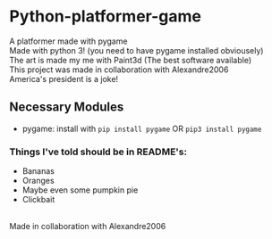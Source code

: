 # Python-platformer-game

A platformer made with pygame
<br>
Made with python 3! (you need to have pygame installed obviousely)
<br>
The art is made my me with Paint3d (The best software available)
<br>
This project was made in collaboration with Alexandre2006
<br>
America's president is a joke!
<br>
## Necessary Modules
- pygame: install with ```pip install pygame```
    OR ```pip3 install pygame```

### Things I've told should be in README's:
- Bananas
- Oranges
- Maybe even some pumpkin pie
- Clickbait
<br>
Made in collaboration with Alexandre2006